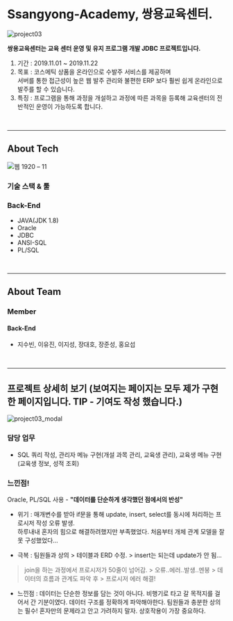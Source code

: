 # Ssangyong-Academy, 쌍용교육센터.
![project03](https://user-images.githubusercontent.com/57277591/79044784-22197180-7c42-11ea-9db3-5ffe9c64c56e.jpg)


**쌍용교육센터는 교육 센터 운영 및 유지 프로그램 개발 JDBC 프로젝트입니다.**
1. 기간 : 2019.11.01 ~ 2019.11.22
2. 목표 : 코스메틱 상품을 온라인으로 수발주 서비스를 제공하며<br>
서버를 통한 접근성이 높은 웹 발주 관리와 불편한 ERP 보다 훨씬 쉽게 온라인으로 발주를 할 수 있습니다.<br>
3. 특징 : 프로그램을 통해 과정을 개설하고 과정에 따른 과목을 등록해 교육센터의 전반적인 운영이 가능하도록 합니다.

<br>

---
## About Tech
![웹 1920 – 11](https://user-images.githubusercontent.com/57277591/79044799-352c4180-7c42-11ea-88de-2d78df4cb42c.jpg)

### 기술 스택 & 툴

### Back-End
- JAVA(JDK 1.8)
- Oracle
- JDBC
- ANSI-SQL
- PL/SQL

<br>

---
## About Team

### Member
#### Back-End
- 지수빈, 이유진, 이지성, 장대호, 장준성, 홍요섭

<br>

---
## 프로젝트 상세히 보기 (보여지는 페이지는 모두 제가 구현한 페이지입니다. TIP - 기여도 작성 했습니다.)
![project03_modal](https://user-images.githubusercontent.com/57277591/79044761-0d3cde00-7c42-11ea-9c8e-d9736a14f57b.jpg)

### 담당 업무
- SQL 쿼리 작성, 관리자 메뉴 구현(개설 과목 관리, 교육생 관리), 교육생 메뉴 구현(교육생 정보, 성적 조회)

### 느낀점!
Oracle, PL/SQL 사용 - **"데이터를 단순하게 생각했던 점에서의 반성"**
- 위기 : 매개변수를 받아 if문을 통해 update, insert, select를 동시에 처리하는 프로시저 작성 오류 발생. <br>
하루내내 혼자의 힘으로 해결하려했지만 부족했었다. 처음부터 개체 관계 모델을 잘못 구성했었다...<br>

- 극복 : 팀원들과 상의 > 테이블과 ERD 수정. > insert는 되는데 update가 안 됨... <br>
> join을 하는 과정에서 프로시저가 50줄이 넘어감. > 오류..에러..발생..멘붕 > 데이터의 흐름과 관계도 파악 후 > 프로시저 에러 해결! <br>

- 느낀점 : 데이터는 단순한 정보를 담는 것이 아니다. 비행기로 타고 갈 목적지를 걸어서 간 기분이였다.
데이터 구조를 정확하게 파악해야한다. 팀원들과 충분한 상의는 필수! 혼자만의 문제라고 안고 가려하지 말자. 상호작용이 가장 중요하다.

